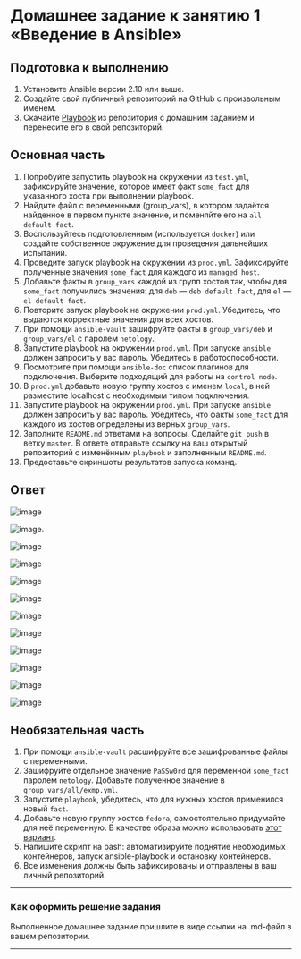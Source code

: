 # Домашнее задание к занятию 1 «Введение в Ansible»

## Подготовка к выполнению

1. Установите Ansible версии 2.10 или выше.
2. Создайте свой публичный репозиторий на GitHub с произвольным именем.
3. Скачайте [Playbook](./playbook/) из репозитория с домашним заданием и перенесите его в свой репозиторий.

## Основная часть

1. Попробуйте запустить playbook на окружении из `test.yml`, зафиксируйте значение, которое имеет факт `some_fact` для указанного хоста при выполнении playbook.
2. Найдите файл с переменными (group_vars), в котором задаётся найденное в первом пункте значение, и поменяйте его на `all default fact`.
3. Воспользуйтесь подготовленным (используется `docker`) или создайте собственное окружение для проведения дальнейших испытаний.
4. Проведите запуск playbook на окружении из `prod.yml`. Зафиксируйте полученные значения `some_fact` для каждого из `managed host`.
5. Добавьте факты в `group_vars` каждой из групп хостов так, чтобы для `some_fact` получились значения: для `deb` — `deb default fact`, для `el` — `el default fact`.
6.  Повторите запуск playbook на окружении `prod.yml`. Убедитесь, что выдаются корректные значения для всех хостов.
7. При помощи `ansible-vault` зашифруйте факты в `group_vars/deb` и `group_vars/el` с паролем `netology`.
8. Запустите playbook на окружении `prod.yml`. При запуске `ansible` должен запросить у вас пароль. Убедитесь в работоспособности.
9. Посмотрите при помощи `ansible-doc` список плагинов для подключения. Выберите подходящий для работы на `control node`.
10. В `prod.yml` добавьте новую группу хостов с именем  `local`, в ней разместите localhost с необходимым типом подключения.
11. Запустите playbook на окружении `prod.yml`. При запуске `ansible` должен запросить у вас пароль. Убедитесь, что факты `some_fact` для каждого из хостов определены из верных `group_vars`.
12. Заполните `README.md` ответами на вопросы. Сделайте `git push` в ветку `master`. В ответе отправьте ссылку на ваш открытый репозиторий с изменённым `playbook` и заполненным `README.md`.
13. Предоставьте скриншоты результатов запуска команд.

## Ответ 

![image](https://github.com/user-attachments/assets/64c3e2c5-9922-40db-a14f-f28334eb300f)

![image](https://github.com/user-attachments/assets/94dbc4c7-1c75-453c-a4fb-fcb958c2fe35).

![image](https://github.com/user-attachments/assets/4197fa45-23bc-4825-b4c4-226e4a665eb5)

![image](https://github.com/user-attachments/assets/80b1dcd1-994e-43be-8b5a-cab00895d204)

![image](https://github.com/user-attachments/assets/4d357400-f922-4617-9203-dd5c3ff5cb83)

![image](https://github.com/user-attachments/assets/6f65fed1-6bf9-4eed-815a-43adef521300)

![image](https://github.com/user-attachments/assets/b3e4da2a-e20d-4516-8e78-d738507f32a3)

![image](https://github.com/user-attachments/assets/8c605dbc-02b4-474a-9494-1dc39c2f4a6b)

![image](https://github.com/user-attachments/assets/8099653c-cc7f-4d5c-a148-f069aa4e8de3)

![image](https://github.com/user-attachments/assets/55aaad96-b42b-4d98-89d9-1801f8653f86)

![image](https://github.com/user-attachments/assets/f177cff7-61aa-4593-816b-3e2e454d01a1)

![image](https://github.com/user-attachments/assets/21ee228c-956d-4db5-b0a5-02a8c74d3ab0)

## Необязательная часть

1. При помощи `ansible-vault` расшифруйте все зашифрованные файлы с переменными.
2. Зашифруйте отдельное значение `PaSSw0rd` для переменной `some_fact` паролем `netology`. Добавьте полученное значение в `group_vars/all/exmp.yml`.
3. Запустите `playbook`, убедитесь, что для нужных хостов применился новый `fact`.
4. Добавьте новую группу хостов `fedora`, самостоятельно придумайте для неё переменную. В качестве образа можно использовать [этот вариант](https://hub.docker.com/r/pycontribs/fedora).
5. Напишите скрипт на bash: автоматизируйте поднятие необходимых контейнеров, запуск ansible-playbook и остановку контейнеров.
6. Все изменения должны быть зафиксированы и отправлены в ваш личный репозиторий.

---

### Как оформить решение задания

Выполненное домашнее задание пришлите в виде ссылки на .md-файл в вашем репозитории.

---
